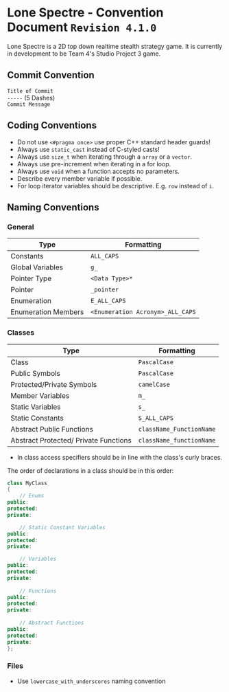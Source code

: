 # Lone Spectre  - Convention Document `Revision 4.1.0`

Lone Spectre is a 2D top down realtime stealth strategy game. It is currently in development to be Team 4's Studio Project 3 game.

## Commit Convention 
`Title of Commit`</br>
`-----` (5 Dashes)</br>
`Commit Message`</br>

## Coding Conventions
- Do not use `<#pragma once>` use proper C++ standard header guards!
- Always use `static_cast` instead of C-styled casts!
- Always use `size_t` when iterating through a `array` or a `vector`.
- Always use pre-increment when iterating in a for loop.
- Always use `void` when a function accepts no parameters.
- Describe every member variable if possible.
- For loop iterator variables should be descriptive. E.g. `row` instead of `i`.

## Naming Conventions
### General 
| Type  | Formatting |
| ------------- | ------------- |
| Constants | `ALL_CAPS`  |
| Global Variables | `g_` |
| Pointer Type | `<Data Type>*` |
| Pointer | `_pointer` |
| Enumeration | `E_ALL_CAPS`|
| Enumeration Members | `<Enumeration Acronym>_ALL_CAPS` |

### Classes
| Type  | Formatting |
| ------------- | ------------- |
| Class | `PascalCase` |
| Public Symbols | `PascalCase` |
| Protected/Private Symbols | `camelCase` |
| Member Variables | `m_` |
| Static Variables | `s_` |
| Static Constants | `S_ALL_CAPS` |
| Abstract Public Functions | `className_FunctionName` |
| Abstract Protected/ Private Functions | `className_functionName` |


- In class access specifiers should be in line with the class's curly braces.

The order of declarations in a class should be in this order:

```C++
class MyClass
{
	// Enums
public:
protected:
private:

	// Static Constant Variables
public:
protected:
private:

	// Variables
public:
protected:
private:
	
	// Functions
public:
protected:
private:
	
	// Abstract Functions
public:
protected:
private:
};
```
### Files
- Use `lowercase_with_underscores` naming convention
